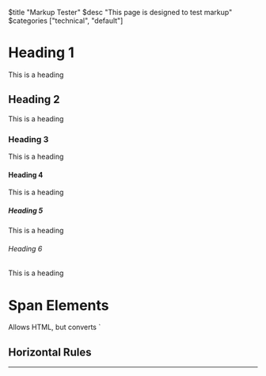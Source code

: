 $title "Markup Tester"
$desc "This page is designed to test markup"
$categories ["technical", "default"]

# Heading 1
This is a heading
## Heading 2
This is a heading
### Heading 3
This is a heading
#### Heading 4
This is a heading
##### Heading 5
This is a heading
###### Heading 6
This is a heading

# Span Elements

<p>Allows HTML, but converts `<script>` tags to codeblocks.</p>

## Links
External Anchor: [click me!](https://vevox.io)

Internal Anchor: [click me!](/special/random)

Internal Hash: [click me!](#heading-1)

## Emphasis
Bold with **two asterisks**.

Bold with __two underscores__.

Italics with *asterisks*.

Italics with _underscores_.

Literal \*asterisks\*.

## Code
Inline `code snippet`.

Code ``with a backtick (`) included ``

## Images
![Logo Image](/img/logo.png)

# Block Elements

Headers were skipped here because of their inclusion at the top of the page.

## Blockquotes

> This is a blockquote with two paragraphs. Lorem ipsum dolor sit amet,
> consectetuer adipiscing elit. Aliquam hendrerit mi posuere lectus.
> Vestibulum enim wisi, viverra nec, fringilla in, laoreet vitae, risus.
>
> Donec sit amet nisl. Aliquam semper ipsum sit amet velit. Suspendisse
> id sem consectetuer libero luctus adipiscing.

### Nested Blockquotes
> This is the first level of quoting.
>
> > This is nested blockquote.
>
> Back to the first level.

### Marked Blockquotes

> ## This is a header
>
> 1.   This is the first list item.
> 2.   This is the second list item.
>
> Here's some example code:
>
>     return shell_exec("echo $input | $markdown_script");

## Lists

* List Item 1
* List Item 2
* Etc.

### Ordered Lists

1. List Item 1
2. List Item 2
3. Etc.

## Code Blocks
This is a normal paragraph

    This is a code block.

```
Here's some <p>html</p>
<script type="text/javascript">alert('hello!')</script>
```

<script>
  // This is a script tag that has been escaped.
  alert('Hello world!');
</script>

## Horizontal Rules

---
